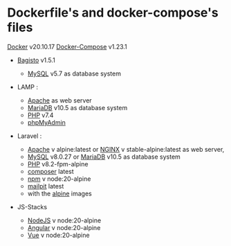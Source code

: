 # Dockerfile's and docker-compose's files

[Docker] v20.10.17 
[Docker-Compose] v1.23.1


- [Bagisto] v1.5.1
    - [MySQL] v5.7 as database system

- LAMP : 
    - [Apache] as web server
    - [MariaDB] v10.5 as database system
    - [PHP] v7.4
    - [phpMyAdmin]

- Laravel : 
    - [Apache] v alpine:latest or [NGINX] v stable-alpine:latest as web server, 
    - [MySQL] v8.0.27 or [MariaDB] v10.5 as database system
    - [PHP] v8.2-fpm-alpine
    - [composer] latest
    - [npm] v node:20-alpine
    - [mailpit] latest 
    - with the [alpine] images

- JS-Stacks
    - [NodeJS] v node:20-alpine
    - [Angular] v node:20-alpine
    - [Vue] v node:20-alpine



[Docker]:<https://docs.docker.com/>
[Docker-Compose]:<https://docs.docker.com/compose/>

[Apache]:<https://httpd.apache.org/>
[NGINX]:<https://nginx.org/en/docs/>

[MySQL]:<https://dev.mysql.com/doc/>
[MariaDB]:<https://mariadb.org/>

[PHP]:<https://www.php.net/manual/es/intro-whatis.php>
[composer]:<https://getcomposer.org/>
[phpMyAdmin]:<https://www.phpmyadmin.net/>
[Bagisto]:<https://devdocs.bagisto.com/1.x/introduction/>

[npm]:<https://docs.npmjs.com/>
[NodeJS]:<https://nodejs.org/en/docs>
[Angular]:<https://angular.io/docs>
[Vue]:<https://vuejs.org/guide/introduction.html>

[mailpit]:<https://github.com/axllent/mailpit>
[alpine]:<https://www.alpinelinux.org/>